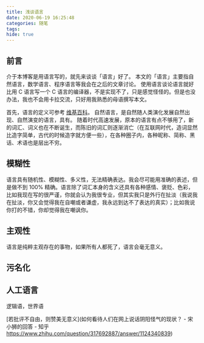 ```yaml
---
title: 浅谈语言
date: 2020-06-19 16:25:48
categories: 随笔
tags: 
hide: true
---
```


## 前言
介于本博客是用语言写的，就先来谈谈「语言」好了。
本文的「语言」主要指自然语言，数学语言、程序语言等我会在之后的文章讨论。
使用语言谈论语言就好比用 C 语言写一个 C 语言的编译器，不是实现不了，只是感觉怪怪的。但是也没办法，我也不会用卡拉交流，只好用我熟悉的母语撰写本文。

首先，语言的定义可参考 [维基百科](https://zh.wikipedia.org/wiki/%E8%AF%AD%E8%A8%80)。
自然语言，是自然随人类演化发展自然出现、自然演变的语言，具有。
随着时代高速发展，原本的语言有点不够用了，新的词汇、词义也在不断诞生，而陈旧的词汇则逐渐消亡（在互联网时代，造词显然比造字简单，古代的时候造字就方便一些），在各种圈子内，各种昵称、简称、黑话、术语也是层出不穷。

## 模糊性
语言具有随机性、模糊性、多义性，无法精确表达。我会尽可能用准确的表述，但是做不到 100% 精确。语言除了词汇本身的含义还具有各种感情、褒贬、色彩，比如我现在写的很严谨，你就会认为我很专业，但其实我只是外行在扯淡（我说我在扯淡，你又会觉得我在自嘲或者谦虚，我永远到达不了表达的真实）；比如我说你打的不错，你却觉得我在嘲讽你。

## 主观性
语言是纯粹主观存在的事物，如果所有人都死了，语言会毫无意义。

## 污名化

## 人工语言
逻辑语，世界语

[若批评不自由，则赞美无意义](如何看待人们在网上说话阴阳怪气的现状？ - 宋小狮的回答 - 知乎
https://www.zhihu.com/question/317692887/answer/1124340839)


